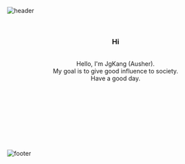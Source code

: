![header](https://capsule-render.vercel.app/api?type=waving&&color=gradient&height=100&section=header&fontSize=90)


<div align = "center">

<br/>
<h3>Hi</h3><br/>
Hello, I'm JgKang (Ausher).<br/>
My goal is to give good influence to society.<br/>
Have a good day.


<br/><br/>



  


<br/><br/>
 

 
<br/>


</div>

<br/>

![footer](https://capsule-render.vercel.app/api?type=waving&&color=gradient&height=100&section=footer&fontSize=90)




